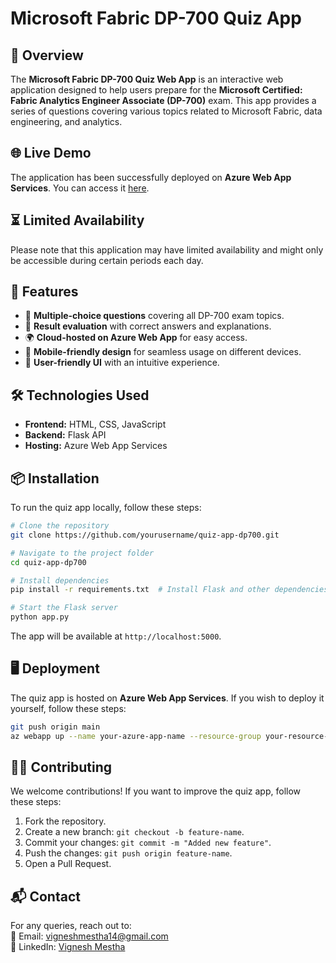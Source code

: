 # Microsoft Fabric DP-700 Quiz App

## 📌 Overview
The **Microsoft Fabric DP-700 Quiz Web App** is an interactive web application designed to help users prepare for the **Microsoft Certified: Fabric Analytics Engineer Associate (DP-700)** exam. This app provides a series of questions covering various topics related to Microsoft Fabric, data engineering, and analytics.

## 🌐 Live Demo
The application has been successfully deployed on **Azure Web App Services**. You can access it [here](https://fabric-quiz.azurewebsites.net).

## ⏳ Limited Availability
Please note that this application may have limited availability and might only be accessible during certain periods each day.

## 🚀 Features
- 📝 **Multiple-choice questions** covering all DP-700 exam topics.
- 🎯 **Result evaluation** with correct answers and explanations.
- 🌍 **Cloud-hosted on Azure Web App** for easy access.
- 📱 **Mobile-friendly design** for seamless usage on different devices.
- 🎨 **User-friendly UI** with an intuitive experience.

## 🛠️ Technologies Used
- **Frontend:** HTML, CSS, JavaScript
- **Backend:** Flask API
- **Hosting:** Azure Web App Services

## 📦 Installation

To run the quiz app locally, follow these steps:

```sh
# Clone the repository
git clone https://github.com/yourusername/quiz-app-dp700.git

# Navigate to the project folder
cd quiz-app-dp700

# Install dependencies
pip install -r requirements.txt  # Install Flask and other dependencies

# Start the Flask server
python app.py
```

The app will be available at `http://localhost:5000`.

## 🖥️ Deployment
The quiz app is hosted on **Azure Web App Services**. If you wish to deploy it yourself, follow these steps:

```sh
git push origin main
az webapp up --name your-azure-app-name --resource-group your-resource-group
```

## 🧑‍💻 Contributing
We welcome contributions! If you want to improve the quiz app, follow these steps:
1. Fork the repository.
2. Create a new branch: `git checkout -b feature-name`.
3. Commit your changes: `git commit -m "Added new feature"`.
4. Push the changes: `git push origin feature-name`.
5. Open a Pull Request.


## 📬 Contact
For any queries, reach out to:                                             
📧 Email: vigneshmestha14@gmail.com  
💼 LinkedIn: [Vignesh Mestha](https://www.linkedin.com/in/vignesh-mestha-576217221)

